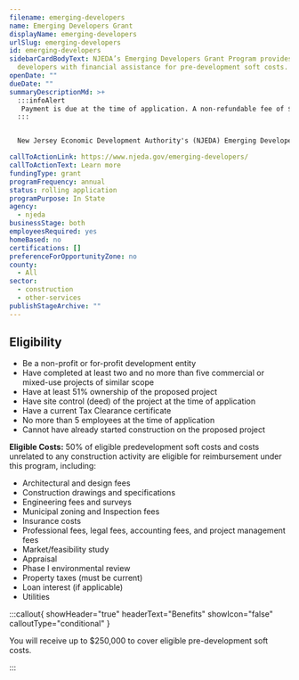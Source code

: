 ```yaml
---
filename: emerging-developers
name: Emerging Developers Grant
displayName: emerging-developers
urlSlug: emerging-developers
id: emerging-developers
sidebarCardBodyText: NJEDA’s Emerging Developers Grant Program provides emerging
  developers with financial assistance for pre-development soft costs.
openDate: ""
dueDate: ""
summaryDescriptionMd: >+
  :::infoAlert 
   Payment is due at the time of application. A non-refundable fee of $1,000 is required per application.
  :::


  New Jersey Economic Development Authority's (NJEDA) Emerging Developers Grant Program provides you with financial assistance for pre-development soft costs. This program aims to help you enhance networks, access capital, and expand your existing portfolio.

callToActionLink: https://www.njeda.gov/emerging-developers/
callToActionText: Learn more
fundingType: grant
programFrequency: annual
status: rolling application
programPurpose: In State
agency:
  - njeda
businessStage: both
employeesRequired: yes
homeBased: no
certifications: []
preferenceForOpportunityZone: no
county:
  - All
sector:
  - construction
  - other-services
publishStageArchive: ""
---
```

## Eligibility

* Be a non-profit or for-profit development entity
* Have completed at least two and no more than five commercial or mixed-use projects of similar scope
* Have at least 51% ownership of the proposed project
* Have site control (deed) of the project at the time of application
* Have a current Tax Clearance certificate
* No more than 5 employees at the time of application
* Cannot have already started construction on the proposed project

**Eligible Costs:** 50% of eligible predevelopment soft costs and costs unrelated to any construction activity are eligible for reimbursement under this program, including:

* Architectural and design fees
* Construction drawings and specifications
* Engineering fees and surveys
* Municipal zoning and Inspection fees
* Insurance costs
* Professional fees, legal fees, accounting fees, and project management fees
* Market/feasibility study
* Appraisal
* Phase I environmental review
* Property taxes (must be current)
* Loan interest (if applicable)
* Utilities

:::callout{ showHeader="true" headerText="Benefits" showIcon="false" calloutType="conditional" }

You will receive up to $250,000 to cover eligible pre-development soft costs.

:::